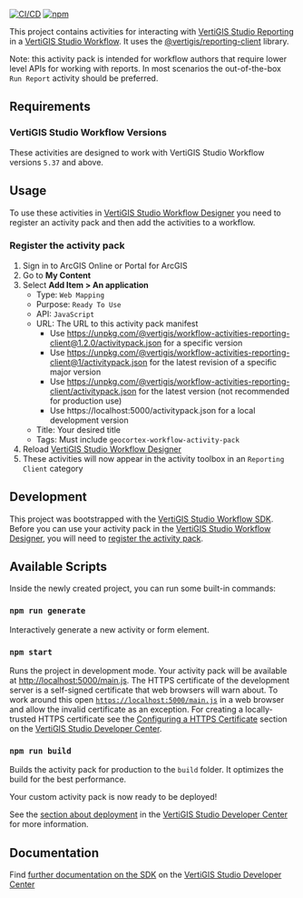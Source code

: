 [![CI/CD](https://github.com/vertigis/workflow-activities-reporting-client/workflows/CI/CD/badge.svg)](https://github.com/vertigis/workflow-activities-reporting-client/actions)
[![npm](https://img.shields.io/npm/v/@vertigis/workflow-activities-reporting-client)](https://www.npmjs.com/package/@vertigis/workflow-activities-reporting-client)

This project contains activities for interacting with [VertiGIS Studio Reporting](https://vertigisstudio.com/products/vertigis-studio-reporting/) in a [VertiGIS Studio Workflow](https://vertigisstudio.com/products/vertigis-studio-workflow/). It uses the [@vertigis/reporting-client](https://github.com/vertigis/vertigis-reporting-client-js) library.

Note: this activity pack is intended for workflow authors that require lower level APIs for working with reports. In most scenarios the out-of-the-box `Run Report` activity should be preferred.

## Requirements

### VertiGIS Studio Workflow Versions

These activities are designed to work with VertiGIS Studio Workflow versions `5.37` and above.

## Usage
To use these activities in [VertiGIS Studio Workflow Designer](https://apps.vertigisstudio.com/workflow/designer/) you need to register an activity pack and then add the activities to a workflow.

### Register the activity pack

1. Sign in to ArcGIS Online or Portal for ArcGIS
1. Go to **My Content**
1. Select **Add Item > An application**
    - Type: `Web Mapping`
    - Purpose: `Ready To Use`
    - API: `JavaScript`
    - URL: The URL to this activity pack manifest
        - Use https://unpkg.com/@vertigis/workflow-activities-reporting-client@1.2.0/activitypack.json for a specific version
        - Use https://unpkg.com/@vertigis/workflow-activities-reporting-client@1/activitypack.json for the latest revision of a specific major version
        - Use https://unpkg.com/@vertigis/workflow-activities-reporting-client/activitypack.json for the latest version (not recommended for production use)
        - Use https://localhost:5000/activitypack.json for a local development version
    - Title: Your desired title
    - Tags: Must include `geocortex-workflow-activity-pack`
1. Reload [VertiGIS Studio Workflow Designer](https://apps.vertigisstudio.com/workflow/designer/)
1. These activities will now appear in the activity toolbox in an `Reporting Client` category

## Development

This project was bootstrapped with the [VertiGIS Studio Workflow SDK](https://github.com/vertigis/vertigis-workflow-sdk). Before you can use your activity pack in the [VertiGIS Studio Workflow Designer](https://apps.vertigisstudio.com/workflow/designer/), you will need to [register the activity pack](https://developers.vertigisstudio.com/docs/workflow/sdk-web-overview#register-the-activity-pack).

## Available Scripts

Inside the newly created project, you can run some built-in commands:

### `npm run generate`

Interactively generate a new activity or form element.

### `npm start`

Runs the project in development mode. Your activity pack will be available at [http://localhost:5000/main.js](http://localhost:5000/main.js). The HTTPS certificate of the development server is a self-signed certificate that web browsers will warn about. To work around this open [`https://localhost:5000/main.js`](https://localhost:5000/main.js) in a web browser and allow the invalid certificate as an exception. For creating a locally-trusted HTTPS certificate see the [Configuring a HTTPS Certificate](https://developers.vertigisstudio.com/docs/workflow/sdk-web-overview/#configuring-a-https-certificate) section on the [VertiGIS Studio Developer Center](https://developers.vertigisstudio.com/docs/workflow/overview/).

### `npm run build`

Builds the activity pack for production to the `build` folder. It optimizes the build for the best performance.

Your custom activity pack is now ready to be deployed!

See the [section about deployment](https://developers.vertigisstudio.com/docs/workflow/sdk-web-overview/#deployment) in the [VertiGIS Studio Developer Center](https://developers.vertigisstudio.com/docs/workflow/overview/) for more information.

## Documentation

Find [further documentation on the SDK](https://developers.vertigisstudio.com/docs/workflow/sdk-web-overview/) on the [VertiGIS Studio Developer Center](https://developers.vertigisstudio.com/docs/workflow/overview/)
